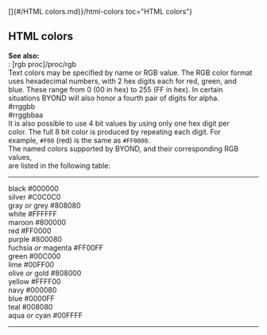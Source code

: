 []{#/HTML colors.md}}/html-colors toc="HTML colors"}    
## HTML colors    
**See also:**    
:   [rgb proc]/proc/rgb    
Text colors may be specified by name or RGB value. The RGB color format    
uses hexadecimal numbers, with 2 hex digits each for red, green, and    
blue. These range from 0 (00 in hex) to 255 (FF in hex). In certain    
situations BYOND will also honor a fourth pair of digits for alpha.    
    #rrggbb    
    #rrggbbaa    
It is also possible to use 4 bit values by using only one hex digit per    
color. The full 8 bit color is produced by repeating each digit. For    
example, `#F00` (red) is the same as `#FF0000`.    
The named colors supported by BYOND, and their corresponding RGB values,    
are listed in the following table:    
  ---------------------- --------- --    
  black                  #000000       
  silver                 #C0C0C0       
  gray *or* grey         #808080       
  white                  #FFFFFF       
  maroon                 #800000       
  red                    #FF0000       
  purple                 #800080       
  fuchsia *or* magenta   #FF00FF       
  green                  #00C000       
  lime                   #00FF00       
  olive *or* gold        #808000       
  yellow                 #FFFF00       
  navy                   #000080       
  blue                   #0000FF       
  teal                   #008080       
  aqua *or* cyan         #00FFFF       
  ---------------------- --------- --  